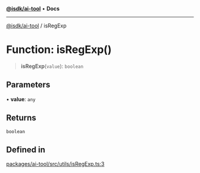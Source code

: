 [**@isdk/ai-tool**](../README.md) • **Docs**

***

[@isdk/ai-tool](../globals.md) / isRegExp

# Function: isRegExp()

> **isRegExp**(`value`): `boolean`

## Parameters

• **value**: `any`

## Returns

`boolean`

## Defined in

[packages/ai-tool/src/utils/isRegExp.ts:3](https://github.com/isdk/ai-tool.js/blob/fe6b47f429fb128627d2210e367fa914b891d314/src/utils/isRegExp.ts#L3)
